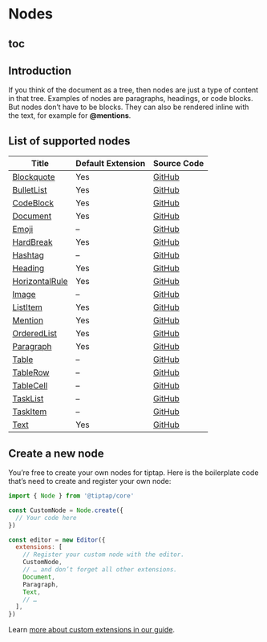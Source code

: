 # Nodes

## toc

## Introduction
If you think of the document as a tree, then nodes are just a type of content in that tree. Examples of nodes are paragraphs, headings, or code blocks. But nodes don’t have to be blocks. They can also be rendered inline with the text, for example for **@mentions**.

## List of supported nodes
| Title                                        | Default Extension | Source Code                                                                                       |
| -------------------------------------------- | ----------------- | ------------------------------------------------------------------------------------------------- |
| [Blockquote](/api/nodes/blockquote)          | Yes               | [GitHub](https://github.com/ueberdosis/tiptap/blob/main/packages/extension-blockquote/)      |
| [BulletList](/api/nodes/bullet-list)         | Yes               | [GitHub](https://github.com/ueberdosis/tiptap/blob/main/packages/extension-bullet-list/)     |
| [CodeBlock](/api/nodes/code-block)           | Yes               | [GitHub](https://github.com/ueberdosis/tiptap/blob/main/packages/extension-code-block/)      |
| [Document](/api/nodes/document)              | Yes               | [GitHub](https://github.com/ueberdosis/tiptap/blob/main/packages/extension-document/)        |
| [Emoji](/api/nodes/emoji)                    | –                 | [GitHub](https://github.com/ueberdosis/tiptap/blob/main/packages/extension-emoji/)           |
| [HardBreak](/api/nodes/hard-break)           | Yes               | [GitHub](https://github.com/ueberdosis/tiptap/blob/main/packages/extension-hard-break/)      |
| [Hashtag](/api/nodes/hashtag)                | –                 | [GitHub](https://github.com/ueberdosis/tiptap/blob/main/packages/extension-hashtag/)         |
| [Heading](/api/nodes/heading)                | Yes               | [GitHub](https://github.com/ueberdosis/tiptap/blob/main/packages/extension-heading/)         |
| [HorizontalRule](/api/nodes/horizontal-rule) | Yes               | [GitHub](https://github.com/ueberdosis/tiptap/blob/main/packages/extension-horizontal-rule/) |
| [Image](/api/nodes/image)                    | –                 | [GitHub](https://github.com/ueberdosis/tiptap/blob/main/packages/extension-image/)           |
| [ListItem](/api/nodes/list-item)             | Yes               | [GitHub](https://github.com/ueberdosis/tiptap/blob/main/packages/extension-list-item/)       |
| [Mention](/api/nodes/mention)                | Yes               | [GitHub](https://github.com/ueberdosis/tiptap/blob/main/packages/extension-mention/)         |
| [OrderedList](/api/nodes/ordered-list)       | Yes               | [GitHub](https://github.com/ueberdosis/tiptap/blob/main/packages/extension-ordered-list/)    |
| [Paragraph](/api/nodes/paragraph)            | Yes               | [GitHub](https://github.com/ueberdosis/tiptap/blob/main/packages/extension-paragraph/)       |
| [Table](/api/nodes/table)                    | –                 | [GitHub](https://github.com/ueberdosis/tiptap/blob/main/packages/extension-table/)           |
| [TableRow](/api/nodes/table-row)             | –                 | [GitHub](https://github.com/ueberdosis/tiptap/blob/main/packages/extension-table-row/)       |
| [TableCell](/api/nodes/table-cell)           | –                 | [GitHub](https://github.com/ueberdosis/tiptap/blob/main/packages/extension-table-cell/)      |
| [TaskList](/api/nodes/task-list)             | –                 | [GitHub](https://github.com/ueberdosis/tiptap/blob/main/packages/extension-task-list/)       |
| [TaskItem](/api/nodes/task-item)             | –                 | [GitHub](https://github.com/ueberdosis/tiptap/blob/main/packages/extension-task-item/)       |
| [Text](/api/nodes/text)                      | Yes               | [GitHub](https://github.com/ueberdosis/tiptap/blob/main/packages/extension-text/)            |

## Create a new node
You’re free to create your own nodes for tiptap. Here is the boilerplate code that’s need to create and register your own node:

```js
import { Node } from '@tiptap/core'

const CustomNode = Node.create({
  // Your code here
})

const editor = new Editor({
  extensions: [
    // Register your custom node with the editor.
    CustomNode,
    // … and don’t forget all other extensions.
    Document,
    Paragraph,
    Text,
    // …
  ],
})
```

Learn [more about custom extensions in our guide](/guide/custom-extensions).
